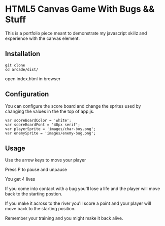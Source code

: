 # HTML5 Canvas Game With Bugs && Stuff
This is a portfolio piece meant to demonstrate my javascript skillz and experience with the canvas element.

## Installation
```
git clone 
cd arcade/dist/
```
open index.html in browser

## Configuration
You can configure the score board and change the sprites used by changing the values in the the top of app.js.
```
var scoreBoardColor = 'white';
var scoreBoardFont = '48px serif';
var playerSprite = 'images/char-boy.png';
var enemySprite = 'images/enemy-bug.png';
```

## Usage
Use the arrow keys to move your player

Press P to pause and unpause

You get 4 lives

If you come into contact with a bug you'll lose a life and the player will move back to the starting postion.

If you make it across to the river you'll score a point and your player will move back to the starting position.

Remember your training and you might make it back alive.